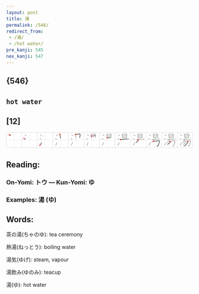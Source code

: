 ```yaml
---
layout: post
title: 湯
permalink: /546/
redirect_from:
 - /湯/
 - /hot water/
pre_kanji: 545
nex_kanji: 547
---
```


## {546}

## `hot water`

## [12]

<div class="stroke"><img src="../images/E6B9AF.png" /></div>

## Reading:

### On-Yomi: トウ &mdash; Kun-Yomi: ゆ

### Examples: 湯 (ゆ)

## Words:

茶の湯(ちゃのゆ): tea ceremony

熱湯(ねっとう): boiling water

湯気(ゆげ): steam, vapour

湯飲み(ゆのみ): teacup

湯(ゆ): hot water
